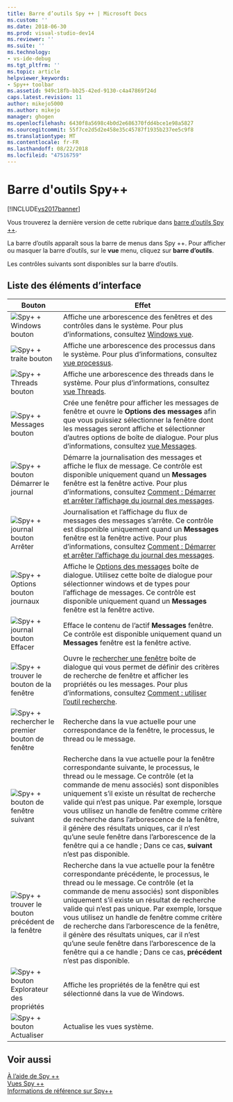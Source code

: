 ```yaml
---
title: Barre d’outils Spy ++ | Microsoft Docs
ms.custom: ''
ms.date: 2018-06-30
ms.prod: visual-studio-dev14
ms.reviewer: ''
ms.suite: ''
ms.technology:
- vs-ide-debug
ms.tgt_pltfrm: ''
ms.topic: article
helpviewer_keywords:
- Spy++ toolbar
ms.assetid: 949c18fb-bb25-42ed-9130-c4a47869f24d
caps.latest.revision: 11
author: mikejo5000
ms.author: mikejo
manager: ghogen
ms.openlocfilehash: 6430f8a5698c4b0d2e686370fdd4bce1e98a5827
ms.sourcegitcommit: 55f7ce2d5d2e458e35c45787f1935b237ee5c9f8
ms.translationtype: MT
ms.contentlocale: fr-FR
ms.lasthandoff: 08/22/2018
ms.locfileid: "47516759"
---
```

# <a name="spy-toolbar"></a>Barre d'outils Spy++
[!INCLUDE[vs2017banner](../includes/vs2017banner.md)]

Vous trouverez la dernière version de cette rubrique dans [barre d’outils Spy ++](https://docs.microsoft.com/visualstudio/debugger/spy-increment-toolbar).  
  
La barre d’outils apparaît sous la barre de menus dans Spy ++. Pour afficher ou masquer la barre d’outils, sur le **vue** menu, cliquez sur **barre d’outils**.  
  
 Les contrôles suivants sont disponibles sur la barre d’outils.  
  
## <a name="uielement-list"></a>Liste des éléments d’interface  
  
|Bouton|Effet|  
|------------|------------|  
|![Spy&#43; &#43; Windows bouton](../debugger/media/icon-spy-windows.gif "Icon_Spy ++ _Windows")|Affiche une arborescence des fenêtres et des contrôles dans le système. Pour plus d’informations, consultez [Windows vue](../debugger/windows-view.md).|  
|![Spy&#43; &#43; traite bouton](../debugger/media/icon-spy-processes.gif "Icon_Spy ++ _Processes")|Affiche une arborescence des processus dans le système. Pour plus d’informations, consultez [vue processus](../debugger/processes-view.md).|  
|![Spy&#43; &#43; Threads bouton](../debugger/media/icon-spy-threads.gif "Icon_Spy ++ _Threads")|Affiche une arborescence des threads dans le système. Pour plus d’informations, consultez [vue Threads](../debugger/threads-view.md).|  
|![Spy&#43; &#43; Messages bouton](../debugger/media/icon-spy-messages.gif "Icon_Spy ++ _Messages")|Crée une fenêtre pour afficher les messages de fenêtre et ouvre le **Options des messages** afin que vous puissiez sélectionner la fenêtre dont les messages seront affiche et sélectionner d’autres options de boîte de dialogue. Pour plus d’informations, consultez [vue Messages](../debugger/messages-view.md).|  
|![Spy&#43; &#43; bouton Démarrer le journal](../debugger/media/icon-spy-startlog.gif "Icon_Spy ++ _StartLog")|Démarre la journalisation des messages et affiche le flux de message. Ce contrôle est disponible uniquement quand un **Messages** fenêtre est la fenêtre active. Pour plus d’informations, consultez [Comment : Démarrer et arrêter l’affichage du journal des messages](../debugger/how-to-start-and-stop-the-message-log-display.md).|  
|![Spy&#43; &#43; journal bouton Arrêter](../debugger/media/icon-spy-stoplog.gif "Icon_Spy ++ _StopLog")|Journalisation et l’affichage du flux de messages des messages s’arrête. Ce contrôle est disponible uniquement quand un **Messages** fenêtre est la fenêtre active. Pour plus d’informations, consultez [Comment : Démarrer et arrêter l’affichage du journal des messages](../debugger/how-to-start-and-stop-the-message-log-display.md).|  
|![Spy&#43; &#43; Options bouton journaux](../debugger/media/icon-spy-logoptions.gif "Icon_Spy ++ _LogOptions")|Affiche le [Options des messages](../debugger/message-options-dialog-box.md) boîte de dialogue. Utilisez cette boîte de dialogue pour sélectionner windows et de types pour l’affichage de messages. Ce contrôle est disponible uniquement quand un **Messages** fenêtre est la fenêtre active.|  
|![Spy&#43; &#43; journal bouton Effacer](../debugger/media/spy-clearlog.gif "Spy ++ _ClearLog")|Efface le contenu de l’actif **Messages** fenêtre. Ce contrôle est disponible uniquement quand un **Messages** fenêtre est la fenêtre active.|  
|![Spy&#43; &#43; trouver le bouton de la fenêtre](../debugger/media/icon-spy-findwindow.gif "Icon_Spy ++ _FindWindow")|Ouvre le [rechercher une fenêtre](../debugger/find-window-dialog-box.md) boîte de dialogue qui vous permet de définir des critères de recherche de fenêtre et afficher les propriétés ou les messages. Pour plus d’informations, consultez [Comment : utiliser l’outil recherche](../debugger/how-to-use-the-finder-tool.md).|  
|![Spy&#43; &#43; rechercher le premier bouton de fenêtre](../debugger/media/icon-spy-window.gif "Icon_Spy ++ _Window")|Recherche dans la vue actuelle pour une correspondance de la fenêtre, le processus, le thread ou le message.|  
|![Spy&#43; &#43; bouton de fenêtre suivant](../debugger/media/icon-spy-nextwindow.gif "Icon_Spy ++ _NextWindow")|Recherche dans la vue actuelle pour la fenêtre correspondante suivante, le processus, le thread ou le message. Ce contrôle (et la commande de menu associés) sont disponibles uniquement s’il existe un résultat de recherche valide qui n’est pas unique. Par exemple, lorsque vous utilisez un handle de fenêtre comme critère de recherche dans l’arborescence de la fenêtre, il génère des résultats uniques, car il n’est qu’une seule fenêtre dans l’arborescence de la fenêtre qui a ce handle ; Dans ce cas, **suivant** n’est pas disponible.|  
|![Spy&#43; &#43; trouver le bouton précédent de la fenêtre](../debugger/media/icon-spy-prevwindow.gif "Icon_Spy ++ _PrevWindow")|Recherche dans la vue actuelle pour la fenêtre correspondante précédente, le processus, le thread ou le message. Ce contrôle (et la commande de menu associés) sont disponibles uniquement s’il existe un résultat de recherche valide qui n’est pas unique. Par exemple, lorsque vous utilisez un handle de fenêtre comme critère de recherche dans l’arborescence de la fenêtre, il génère des résultats uniques, car il n’est qu’une seule fenêtre dans l’arborescence de la fenêtre qui a ce handle ; Dans ce cas, **précédent** n’est pas disponible.|  
|![Spy&#43; &#43; bouton Explorateur des propriétés](../debugger/media/icon-spy-propexp.gif "Icon_Spy ++ _PropExp")|Affiche les propriétés de la fenêtre qui est sélectionné dans la vue de Windows.|  
|![Spy&#43; &#43; bouton Actualiser](../debugger/media/icon-spy-refresh.gif "Icon_Spy ++ _actualiser")|Actualise les vues système.|  
  
## <a name="see-also"></a>Voir aussi  
 [À l’aide de Spy ++](../debugger/using-spy-increment.md)   
 [Vues Spy ++](../debugger/spy-increment-views.md)   
 [Informations de référence sur Spy++](../debugger/spy-increment-reference.md)



